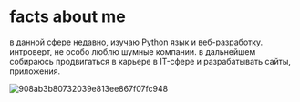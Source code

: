 # facts about me

в данной сфере недавно, изучаю Python язык и веб-разработку. 
интроверт, не особо люблю шумные компании.
в дальнейшем собираюсь продвигаться в карьере в IT-сфере и разрабатывать сайты, приложения. 

![908ab3b80732039e813ee867f07fc948](https://github.com/user-attachments/assets/b75a7ace-607b-4df8-8e2f-669c9cd89695)
